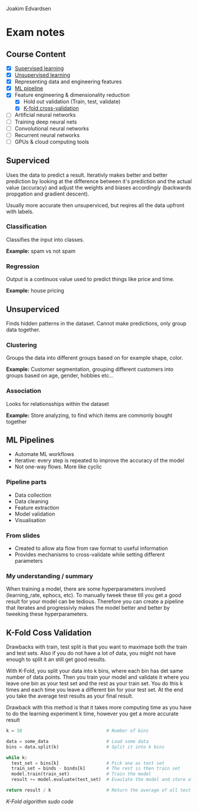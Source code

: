 Joakim Edvardsen

# Exam notes

## Course Content

- [x] [Supervised learning](#supervised)
- [x] [Unsupervised learning](#unsupervised)
- [x] Representing data and engineering features
- [x] [ML pipeline](#ml-pipelines)
- [x] Feature engineering & dimensionality reduction
  - [x] Hold out validation (Train, test, validate)
  - [x] [K-fold cross-validation](#kfold)
- [ ] Artificial neural networks
- [ ] Training deep neural nets
- [ ] Convolutional neural networks
- [ ] Recurrent neural networks
- [ ] GPUs & cloud computing tools

<h2 id="supervised">Superviced</h2>

Uses the data to predict a result. Iterativly makes better and better prediction by looking at the difference between it's prediction and the actual value (accuracy) and adjust the weights and biases accordingly (backwards propgation and gradient descent).

Usually more accurate then unsuperviced, but reqires all the data upfront with labels.

### Classification

Classifies the input into classes.

**Example:** spam vs not spam

### Regression

Output is a continuos value used to predict things like price and time.

**Example:** house pricing

<h2 id="unsupervised">Unsuperviced</h2>

Finds hidden patterns in the dataset. Cannot make predictions, only group data together.

### Clustering

Groups the data into different groups based on for example shape, color.

**Example:** Customer segmentation, grouping different customers into groups based on age, gender, hobbies etc...

### Association

Looks for relationsships within the dataset

**Example:** Store analyzing, to find which items are commonly bought together

<h2 id="ml-pipelines">ML Pipelines</h2>

- Automate ML workflows
- Iterative: every step is repeated to improve the accuracy of the model
- Not one-way flows. More like cyclic

### Pipeline parts

- Data collection
- Data cleaning
- Feature extraction
- Model validation
- Visualisation

### From slides

- Created to allow ata flow from raw format to useful information
- Provides mechanisms to cross-validate while setting different parameters

### My understanding / summary

When training a model, there are some hyperparameters involved (learning_rate, ephocs, etc). To manually tweek these till you get a good result for your model can be tedious. Therefore you can create a pipeline that iterates and progressivly makes the model better and better by tweeking these hyperparameters.

<h2 id="kfold">K-Fold Coss Validation</h2>

Drawbacks with train, test split is that you want to maximaze both the train and test sets. Also if you do not have a lot of data, you might not have enough to split it an still get good results.

With K-Fold, you split your data into k bins, where each bin has det same number of data points. Then you train your model and validate it where you leave one bin as your test set and the rest as your train set. You do this k times and each time you leave a different bin for your test set. At the end you take the average test results as your final result.

Drawback with this method is that it takes more computing time as you have to do the learning experiment k time, however you get a more accurate result

```python
k = 10                                # Number of bins

data = some_data                      # Load some data
bins = data.split(k)                  # Split it into k bins

while k:
  test_set = bins[k]                  # Pick one as test set
  train_set = binds - binds[k]        # The rest is then train set
  model.train(train_set)              # Train the model
  result += model.evaluate(test_set)  # Evaulate the model and store all result

return result / k                     # Return the average of all test results
```

_K-Fold algorithm sudo code_
